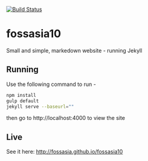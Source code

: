 [![Build Status](https://travis-ci.org/fossasia/2010.fossasia.org.svg?branch=gh-pages)](https://travis-ci.org/fossasia/2010.fossasia.org)

fossasia10
============
Small and simple, markedown website - running Jekyll

Running
---
Use the following command to run -

```sh
npm install
gulp default
jekyll serve --baseurl=""
```
then go to http://localhost:4000 to view the site

Live
---
See it here:
http://fossasia.github.io/fossasia10


